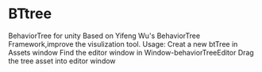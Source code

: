 # BTtree
BehaviorTree for unity
Based on Yifeng Wu's BehaviorTree Framework,improve the visulization tool.
Usage:
Creat a new btTree in Assets window
Find the editor window in Window-behaviorTreeEditor
Drag the tree asset into editor window
